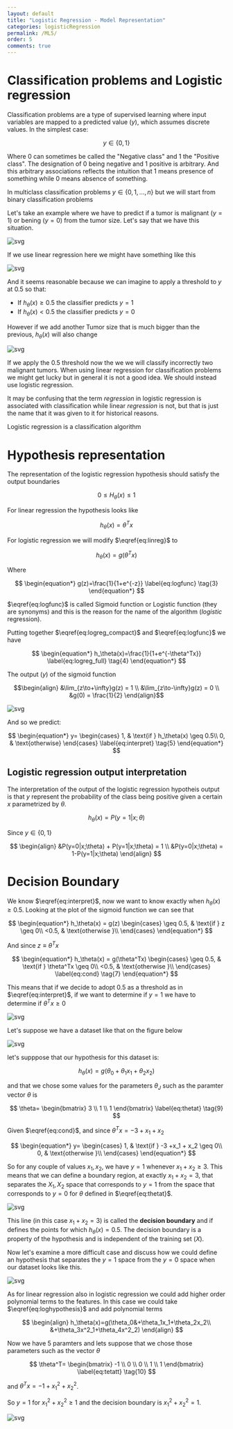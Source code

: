 ```yaml
---
layout: default
title: "Logistic Regression - Model Representation"
categories: logisticRegression
permalink: /ML5/
order: 5
comments: true
---
```


# Classification problems and Logistic regression

Classification problems are a type of supervised learning where input variables are mapped to a predicted value $(y)$, which assumes discrete values. In the simplest case:

$$y \in \{0,1\}$$

Where $0$ can sometimes be called the "Negative class" and $1$ the "Positive class". The designation of $0$ being negative and $1$ positive is arbitrary. And this arbitrary associations reflects the intuition that $1$ means presence of something while $0$ means absence of something.

In multiclass classification problems $y \in \{0,1,\dots,n\}$ but we will start from binary classification problems

Let's take an example where we have to predict if a tumor is malignant ($y=1$) or bening ($y=0$) from the tumor size. Let's say that we have this situation.


    
![svg](ML-5-Classification_files/ML-5-Classification_3_0.svg)
    


If we use linear regression here we might have something like this


    
![svg](ML-5-Classification_files/ML-5-Classification_5_0.svg)
    


And it seems reasonable because we can imagine to apply a threshold to $y$ at $0.5$ so that:

* If $h_\theta(x) \geq  0.5$ the classifier predicts $y=1$
* If $h_\theta(x) < 0.5$ the classifier predicts $y=0$

However if we add another Tumor size that is much bigger than the previous, $h_\theta(x)$ will also change


    
![svg](ML-5-Classification_files/ML-5-Classification_7_0.svg)
    


If we apply the 0.5 threshold now the we we will classify incorrectly two malignant tumors. When using linear regression for classification problems we might get lucky but in general it is not a good idea. We should instead use logistic regression.

It may be confusing that the term *regression* in logistic regression is associated with classification while linear *regression* is not, but that is just the name that it was given to it for historical reasons.

Logistic regression is a classification algorithm

# Hypothesis representation
The representation of the logistic regression hypothesis should satisfy the output boundaries

$$0 \leq H_\theta(x) \leq 1$$

For linear regression the hypothesis looks like

$$
\begin{equation*}
h_\theta(x) = \theta^Tx
\label{eq:linreg} \tag{1}
\end{equation*}
$$


For logistic regression we will modify $\eqref{eq:linreg}$ to

$$
\begin{equation*}
h_\theta(x) = g\left(\theta^Tx\right)
\label{eq:logreg_compact} \tag{2}
\end{equation*}
$$

Where

$$
\begin{equation*}
g(z)=\frac{1}{1+e^{-z}}
\label{eq:logfunc} \tag{3}
\end{equation*}
$$

$\eqref{eq:logfunc}$ is called Sigmoid function or Logistic function (they are synonyms) and this is the reason for the name of the algorithm (*logistic* regression).

Putting together $\eqref{eq:logreg_compact}$ and $\eqref{eq:logfunc}$ we have

$$
\begin{equation*}
h_\theta(x)=\frac{1}{1+e^{-\theta^Tx}}
\label{eq:logreg_full} \tag{4}
\end{equation*}
$$

The output $(y)$ of the sigmoid function

$$\begin{align}
&\lim_{z\to+\infty}g(z) = 1 \\
&\lim_{z\to-\infty}g(z) = 0 \\
&g(0) = \frac{1}{2}
\end{align}$$


    
![svg](ML-5-Classification_files/ML-5-Classification_11_0.svg)
    


And so we predict:

$$
\begin{equation*}
y=
\begin{cases}
1, & \text{if } h_\theta(x) \geq 0.5\\
0, & \text{otherwise}
\end{cases}
\label{eq:interpret} \tag{5}
\end{equation*}
$$
 
## Logistic regression output interpretation
The interpretation of the output of the logistic regression hypotheis output is that $y$ represent the probability of the class being positive given a certain $x$ parametrized by $\theta$.

$$
\begin{equation*}
h_\theta(x)= P(y=1|x;\theta)
\label{eq:conditional_prob} \tag{6}
\end{equation*}
$$

Since $y \in \{0,1\}$

$$
\begin{align}
&P(y=0|x;\theta) + P(y=1|x;\theta) = 1 \\
&P(y=0|x;\theta) = 1-P(y=1|x;\theta)
\end{align}
$$

# Decision Boundary
We know $\eqref{eq:interpret}$, now we want to know exactly when $h_\theta(x) \geq 0.5$. Looking at the plot of the sigmoid function we can see that

$$
\begin{equation*}
h_\theta(x) = g(z)
\begin{cases}
\geq 0.5, & \text{if } z \geq 0\\
<0.5, & \text{otherwise }\\
\end{cases}
\end{equation*}
$$

And since $z\equiv\theta^Tx$

$$
\begin{equation*}
h_\theta(x) = g(\theta^Tx)
\begin{cases}
\geq 0.5, & \text{if } \theta^Tx \geq 0\\
<0.5, & \text{otherwise }\\
\end{cases}
\label{eq:cond} \tag{7}
\end{equation*}
$$

This means that if we decide to adopt $0.5$ as a threshold as in $\eqref{eq:interpret}$, if we want to determine if $y=1$ we have to determine if $\theta^Tx \geq 0$


    
![svg](ML-5-Classification_files/ML-5-Classification_13_0.svg)
    


Let's suppose we have a dataset like that on the figure below


    
![svg](ML-5-Classification_files/ML-5-Classification_15_0.svg)
    


let's supppose that our hypothesis for this dataset is: 

$$
\begin{equation*}
h_\theta(x)=g(\theta_0+\theta_1x_1+\theta_2x_2)
\end{equation*}
\label{eq:loghypothesis} \tag{8}
$$

and that we chose some values for the parameters $\theta_J$ such as the paramter vector $\theta$ is

$$
\theta=
\begin{bmatrix}
3 \\
1 \\
1
\end{bmatrix}
\label{eq:thetat} \tag{9}
$$

Given $\eqref{eq:cond}$, and since $\theta^Tx=-3 +x_1 + x_2$

$$
\begin{equation*}
y=
\begin{cases}
1, & \text{if } -3 +x_1 + x_2 \geq 0\\
0, & \text{otherwise }\\
\end{cases}
\end{equation*}
$$

So for any couple of values $x_1, x_2$, we have $y=1$ whenever $x_1+x_2\geq 3$. This means that we can define a boundary region, at exactly $x_1+x_2=3$, that separates the $X_1,X_2$ space that corresponds to $y=1$ from the space that corresponds to $y=0$ for $\theta$ defined in $\eqref{eq:thetat}$.


    
![svg](ML-5-Classification_files/ML-5-Classification_17_0.svg)
    


This line (in this case $x_1+x_2=3$) is called the **decision boundary** and if defines the points for which $h_\theta(x)=0.5$. The decision boundary is a property of the hypothesis and is independent of the training set ($X$).

Now let's examine a more difficult case and discuss how we could define an hypothesis that   separates the $y=1$ space from the $y=0$ space when our dataset looks like this.


    
![svg](ML-5-Classification_files/ML-5-Classification_19_0.svg)
    


As for linear regression also in logistic regression we could add higher order polynomial terms to the features. In this case we could take $\eqref{eq:loghypothesis}$ and add polynomial terms

$$
\begin{align}
h_\theta(x)=g(\theta_0&+\theta_1x_1+\theta_2x_2\\
&+\theta_3x^2_1+\theta_4x^2_2)
\end{align}
$$

Now we have 5 paramters and lets suppose that we chose those parameters such as the vector $\theta$

$$
\theta^T=
\begin{bmatrix}
-1 \\
0 \\
0 \\
1 \\
1
\end{bmatrix}
\label{eq:tetatt} \tag{10}
$$

and $\theta^Tx=-1+x_1^2+x_2^2$. 

So $y=1$ for $x_1^2+x_2^2\geq1$ and the decision boundary is $x_1^2+x_2^2=1$.


    
![svg](ML-5-Classification_files/ML-5-Classification_21_0.svg)
    

